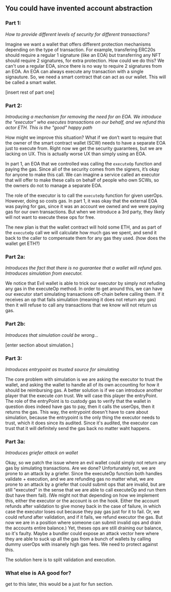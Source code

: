 ## You could have invented account abstraction

### Part 1:

*How to provide different levels of security for different transactions?*

Imagine we want a wallet that offers different protection mechanisms depending on the type of transaction. For example, transfering ERC20s should require a regular 1 signature (like an EOA) but transferring any NFT should require 2 signatures, for extra protection. How could we do this? We can't use a regular EOA, since there is no way to require 2 signatures from an EOA. An EOA can always execute any transaction with a single signauture. So, we need a smart contract that can act as our wallet. This will be called a smart wallet.

[insert rest of part one]

### Part 2:

*Introducing a mechanism for removing the need for an EOA. We introduce the “executor” who executes transactions on our behalf, and we refund this actor ETH. This is the "good" happy path*

How might we improve this situation? What if we don’t want to require that the owner of the smart contract wallet (SCW) needs to have a separate EOA just to execute from. Right now we get the security guarantees, but we are lacking on UX. This is actually worse UX than simply using an EOA.

In part 1, an EOA that we controlled was calling the `executeOp` function and paying the gas. Since all of the security comes from the signers, it’s okay for anyone to make this call. We can imagine a service called an executor that will offer to make these calls on behalf of people who own SCWs, so the owners do not to manage a separate EOA.

The role of the executor is to call the `executeOp` function for given userOps. However, doing so costs gas. In part 1, it was okay that the external EOA was paying for gas, since it was an account we owned and we were paying gas for our own transactions. But when we introduce a 3rd party, they likely will not want to execute these ops for free.

The new plan is that the wallet contract will hold some ETH, and as part of the `executeOp` call we will calculate how much gas we spent, and send it back to the caller to compensate them for any gas they used. (how does the wallet get ETH?)

### Part 2a:

*Introduces the fact that there is no guarantee that a wallet will refund gas. Introduces simulation from executor.*

We notice that Evil wallet is able to trick our executor by simply not refuding any gas in the executeOp method. In order to get around this, we can have our executor start simulating transactions off-chain befere calling them. If it receives an op that fails simulation (meaning it does not return any gas) then it will refuse to call any transactions that we know will not return us gas.


### Part 2b:

*Introduces that simulation could be wrong...*

[enter section about simulation.]

### Part 3:

*Introduces entrypoint as trusted source for simulating*

The core problem with simulation is we are asking the executor to trust the wallet, and asking the wallet to handle all of its own accounting for how it should be reimbursing gas. A better solution is if we can introduce another player that the execute _can_ trust. We will case this player the entryPoint. The role of the entryPoint is to custody gas to verify that the wallet in question does indeed have gas to pay, then it calls the userOps, then it returns the gas. This way, the entrypoint doesn't have to care about simulation, because the entrypoint is the only thing the executor needs to trust, which it does since its audited. Since it's audited, the executor can trust that it will definitely send the gas back no matter waht happens.

### Part 3a:

*Introduces griefer attack on wallet*

Okay, so we patch the issue where an evil wallet could simply not return any gas by simulating transactions. Are we done? Unfortunately not, we are prone to an attack by a griefer. Since the executeOp function both handles validate + execution, and we are refunding gas no matter what, we are prone to an attack by a griefer that could submit ops that are invalid, but are still "executed" in the sense that we are able to call executeOp and run them (but have them fail). (We might not that depending on how we implement this, either the executor or the account is on the hook. Either the account refunds after validation to give money back in the case of failure, in which case the executor loses out because they pay gas just for it to fail. Or, we could refund after validation, and if it fails, we refund executor the gas. But now we are in a position where someone can submit invalid ops and drain the accounts entire balance.) Yet, theses ops are still draining our balance, so it's faulty. Maybe a bundler could expose an attack vector here where they are able to suck up all the gas from a bunch of wallets by calling dummy userOps with insanely high gas fees. We need to protect against this.

The solution here is to split validation and execution.


### What else is AA good for?

get to this later, this would be a just for fun section.
